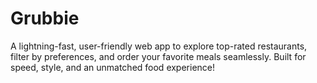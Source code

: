 # Grubbie
A lightning-fast, user-friendly web app to explore top-rated restaurants, filter by preferences, and order your favorite meals seamlessly. Built for speed, style, and an unmatched food experience!
